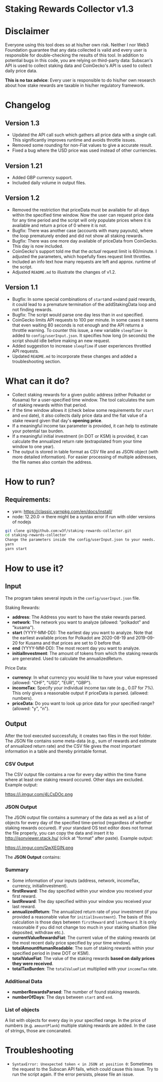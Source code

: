 # Staking Rewards Collector v1.3

# Disclaimer
Everyone using this tool does so at his/her own risk. Neither I nor Web3 Foundation guarantee that any data collected is valid and every user is responsible for double-checking the results of this tool. In addition to potential bugs in this code, you are relying on third-party data: Subscan's API is used to collect staking data and CoinGecko's API is used to collect daily price data.

**This is no tax advice**: Every user is responsible to do his/her own research about how stake rewards are taxable in his/her regulatory framework. 

# Changelog
## Version 1.3
* Updated the API call such which gathers all price data with a single call. This significantly improves runtime and avoids throttle issues.
* Removed some rounding for non-Fiat values to give a accurate result.
* Fixed a bug where the USD price was used instead of other curriencies.
   
## Version 1.21
* Added GBP currency support.
* Included daily volume in output files.

## Version 1.2
* Removed the restriction that priceData must be available for all days within the specified time window. Now the user can request price data for any time period and the script will only populate prices where it is available and return a price of 0 where it is not.
* Bugfix: There was another case (accounts with many payouts), where the loop prematurely ended and did not show all staking rewards.
* Bugfix: There was one more day available of priceData from CoinGecko. This day is now included.
* CoinGecko's support told me that the *actual* request limit is 60/minute. I adjusted the parameters, which hopefully fixes request limit throttles.
* Included an info text how many requests are left and approx. runtime of the script.
* Adjusted `README.md` to illustrate the changes of v1.2.

## Version 1.1
* Bugfix: In some special combinations of `start`and `end`and paid rewards, it could lead to a premature termination of the addStakingData loop and not finding rewards.
* Bugfix: The script would parse one day less than in `end` specified. 
* CoinGecko limits API requests to 100 per minute. In some cases it seems that even waiting 80 seconds is not enough and the API returns a throttle warning. To counter this issue, a new variable `sleepTimer` is added to `config/userInput.json`. It specifies how long (in seconds) the script should idle before making an new request.
* Added suggestion to increase `sleepTime` if user experiences throttled API requests.
* Updated `README.md` to incorporate these changes and added a troubleshooting section.


# What can it do?
* Collect staking rewards for a given public address (either Polkadot or Kusama) for a user-specified time window. The tool calculates the sum of staking rewards within that period.
* If the time window allows it (check below some requirements for `start` and `end` date), it also collects daily price data and the fiat value of a stake reward given that day's **opening price**.
* If a meaningful income tax parameter is provided, it can help to estimate your potential tax burden.
* If a meaningful initial investment (in DOT or KSM) is provided, it can calculate the annualized return rate (extrapolated from your time window to one year).
* The output is stored in table format as CSV file and as JSON object (with more detailed information). For easier processing of multiple addresses, the file names also contain the address.

# How to run?
## Requirements:
* yarn: https://classic.yarnpkg.com/en/docs/install/
* node: 12.20.0 -> there might be a syntax error if run with older versions of nodejs

```bash
git clone git@github.com:w3f/staking-rewards-collector.git
cd staking-rewards-collector
Change the parameters inside the config/userInput.json to your needs.
yarn
yarn start
```

# How to use it?
## Input
The program takes several inputs in the `config/userInput.json` file.

Staking Rewards:
* **address**: The Address you want to have the stake rewards parsed.
* **network**: The network you want to analyze (allowed: "polkadot" and "kusama").
* **start** (YYYY-MM-DD): The earliest day you want to analyze. Note that the earliest available prices for Polkadot are 2020-08-19 and 2019-09-20 for Kusama and that prices are set to 0 before that.
* **end** (YYYY-MM-DD): The most recent day you want to analyze.
* **initialInvestment**: The amount of tokens from which the staking rewards are generated. Used to calculate the annualizedReturn. 

Price Data:
* **currency**: In what currency you would like to have your value expressed (allowed: "CHF", "USD", "EUR", "GBP").
* **incomeTax**: Specify your individual income tax rate (e.g., 0.07 for 7%). This only gives a reasonable output if priceData is parsed. (allowed: numbers).
* **priceData**: Do you want to look up price data for your specified range? (allowed: "y", "n").


## Output
After the tool executed successfully, it creates two files in the root folder. The JSON file contains some meta-data (e.g., sum of rewards and estimate of annualized return rate) and the CSV file gives the most important information in a table and thereby printable format. 

### CSV Output
The CSV output file contains a row for every day within the time frame where at least one staking reward occured. Other days are excluded. Example output:

https://i.imgur.com/4LCsDOc.png


### JSON Output
The JSON output file contains a summary of the data as well as a list of objects for every day of the specified time-period (regardless of whether staking rewards occured). If your standard OS text editor does not format the file properly, you can copy the data and insert it to http://jsonviewer.stack.hu/ (click at "format" after paste). Example output:

https://i.imgur.com/QwXEGIN.png

The **JSON Output** contains:

### Summary

* Some information of your inputs (address, network, incomeTax, currency, initialInvestment).
* **firstReward**: The day specified within your window you received your first reward.
* **lastReward**: The day specified within your window you received your last reward.
* **annualizedReturn**: The annualized return rate of your investment (if you provided a reasonable value for `initialInvestment`). The basis of this calculation is those days between `firstReward` and `lastReward`. It is only reasonable if you did not change too much in your staking situation (like deposited, withdraw etc.).
* **currentValueRewardsFiat**: The current value of the staking rewards (at the most recent daily price specified by your time window).
* **totalAmountHumanReadable**: The sum of staking rewards within your specified period in (new DOT or KSM).
* **totalValueFiat**: The value of the staking rewards **based on daily prices they were received**.
* **totalTaxBurden**: The `totalValueFiat` multiplied with your `incomeTax` rate.

### Additional Data

* **numberRewardsParsed**: The number of found staking rewards.
* **numberOfDays**: The days between `start` and `end`.

### List of objects

A list with objects for every day in your specified range. In the price of numbers (e.g. `amountPlank`) multiple staking rewards are added. In the case of strings, those are concanated.

# Troubleshooting
* `SyntaxError: Unexpected token < in JSON at position 0`: Sometimes the request to the Subscan API fails, which could cause this issue. Try to run the script again. If the error persists, please file an issue.


